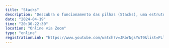 ```yaml
---
title: "Stacks"
description: "Descubra o funcionamento das pilhas (Stacks), uma estrutura de dados fundamental. Aprenda seus conceitos, operações e como aplicá-las para resolver problemas de forma eficiente e organizada!"
date: "2024-04-19"
time: "20:30-22:30"
location: "Online via Zoom"
type: "online"
registrationLink: "https://www.youtube.com/watch?v=JRbrNgsYuT0&list=PLl10TyPY67Jgbh4QdRlRKr-7PjB9i5hWg"
---
```

